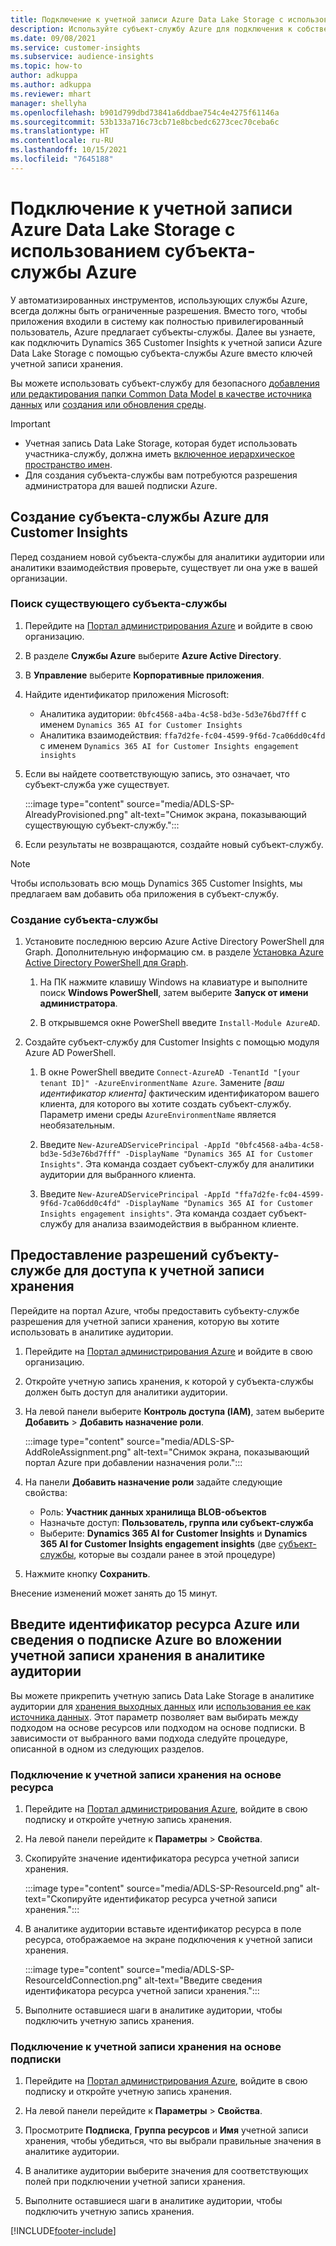 ```yaml
---
title: Подключение к учетной записи Azure Data Lake Storage с использованием субъекта-службы
description: Используйте субъект-службу Azure для подключения к собственному озеру данных Data Lake.
ms.date: 09/08/2021
ms.service: customer-insights
ms.subservice: audience-insights
ms.topic: how-to
author: adkuppa
ms.author: adkuppa
ms.reviewer: mhart
manager: shellyha
ms.openlocfilehash: b901d799dbd73841a6ddbae754c4e4275f61146a
ms.sourcegitcommit: 53b133a716c73cb71e8bcbedc6273cec70ceba6c
ms.translationtype: HT
ms.contentlocale: ru-RU
ms.lasthandoff: 10/15/2021
ms.locfileid: "7645188"
---
```

# <a name="connect-to-an-azure-data-lake-storage-account-by-using-an-azure-service-principal"></a>Подключение к учетной записи Azure Data Lake Storage с использованием субъекта-службы Azure

У автоматизированных инструментов, использующих службы Azure, всегда должны быть ограниченные разрешения. Вместо того, чтобы приложения входили в систему как полностью привилегированный пользователь, Azure предлагает субъекты-службы. Далее вы узнаете, как подключить Dynamics 365 Customer Insights к учетной записи Azure Data Lake Storage с помощью субъекта-службы Azure вместо ключей учетной записи хранения. 

Вы можете использовать субъект-службу для безопасного [добавления или редактирования папки Common Data Model в качестве источника данных](connect-common-data-model.md) или [создания или обновления среды](create-environment.md).

> [!IMPORTANT]
> - Учетная запись Data Lake Storage, которая будет использовать участника-службу, должна иметь [включенное иерархическое пространство имен](/azure/storage/blobs/data-lake-storage-namespace).
> - Для создания субъекта-службы вам потребуются разрешения администратора для вашей подписки Azure.

## <a name="create-an-azure-service-principal-for-customer-insights"></a>Создание субъекта-службы Azure для Customer Insights

Перед созданием новой субъекта-службы для аналитики аудитории или аналитики взаимодействия проверьте, существует ли она уже в вашей организации.

### <a name="look-for-an-existing-service-principal"></a>Поиск существующего субъекта-службы

1. Перейдите на [Портал администрирования Azure](https://portal.azure.com) и войдите в свою организацию.

2. В разделе **Службы Azure** выберите **Azure Active Directory**.

3. В **Управление** выберите **Корпоративные приложения**.

4. Найдите идентификатор приложения Microsoft:
   - Аналитика аудитории: `0bfc4568-a4ba-4c58-bd3e-5d3e76bd7fff` с именем `Dynamics 365 AI for Customer Insights`
   - Аналитика взаимодействия: `ffa7d2fe-fc04-4599-9f6d-7ca06dd0c4fd` с именем `Dynamics 365 AI for Customer Insights engagement insights`

5. Если вы найдете соответствующую запись, это означает, что субъект-служба уже существует. 
   
   :::image type="content" source="media/ADLS-SP-AlreadyProvisioned.png" alt-text="Снимок экрана, показывающий существующую субъект-службу.":::
   
6. Если результаты не возвращаются, создайте новый субъект-службу.

>[!NOTE]
>Чтобы использовать всю мощь Dynamics 365 Customer Insights, мы предлагаем вам добавить оба приложения в субъект-службу.

### <a name="create-a-new-service-principal"></a>Создание субъекта-службы

1. Установите последнюю версию Azure Active Directory PowerShell для Graph. Дополнительную информацию см. в разделе [Установка Azure Active Directory PowerShell для Graph](/powershell/azure/active-directory/install-adv2).

   1. На ПК нажмите клавишу Windows на клавиатуре и выполните поиск **Windows PowerShell**, затем выберите **Запуск от имени администратора**.
   
   1. В открывшемся окне PowerShell введите `Install-Module AzureAD`.

2. Создайте субъект-службу для Customer Insights с помощью модуля Azure AD PowerShell.

   1. В окне PowerShell введите `Connect-AzureAD -TenantId "[your tenant ID]" -AzureEnvironmentName Azure`. Замените *[ваш идентификатор клиента]* фактическим идентификатором вашего клиента, для которого вы хотите создать субъект-службу. Параметр имени среды `AzureEnvironmentName` является необязательным.
  
   1. Введите `New-AzureADServicePrincipal -AppId "0bfc4568-a4ba-4c58-bd3e-5d3e76bd7fff" -DisplayName "Dynamics 365 AI for Customer Insights"`. Эта команда создает субъект-службу для аналитики аудитории для выбранного клиента. 

   1. Введите `New-AzureADServicePrincipal -AppId "ffa7d2fe-fc04-4599-9f6d-7ca06dd0c4fd" -DisplayName "Dynamics 365 AI for Customer Insights engagement insights"`. Эта команда создает субъект-службу для анализа взаимодействия в выбранном клиенте.

## <a name="grant-permissions-to-the-service-principal-to-access-the-storage-account"></a>Предоставление разрешений субъекту-службе для доступа к учетной записи хранения

Перейдите на портал Azure, чтобы предоставить субъекту-службе разрешения для учетной записи хранения, которую вы хотите использовать в аналитике аудитории.

1. Перейдите на [Портал администрирования Azure](https://portal.azure.com) и войдите в свою организацию.

1. Откройте учетную запись хранения, к которой у субъекта-службы должен быть доступ для аналитики аудитории.

1. На левой панели выберите **Контроль доступа (IAM)**, затем выберите **Добавить** > **Добавить назначение роли**.

   :::image type="content" source="media/ADLS-SP-AddRoleAssignment.png" alt-text="Снимок экрана, показывающий портал Azure при добавлении назначения роли.":::

1. На панели **Добавить назначение роли** задайте следующие свойства:
   - Роль: **Участник данных хранилища BLOB-объектов**
   - Назначьте доступ: **Пользователь, группа или субъект-служба**
   - Выберите: **Dynamics 365 AI for Customer Insights** и **Dynamics 365 AI for Customer Insights engagement insights** (две [субъект-службы](#create-a-new-service-principal), которые вы создали ранее в этой процедуре)

1.  Нажмите кнопку **Сохранить**.

Внесение изменений может занять до 15 минут.

## <a name="enter-the-azure-resource-id-or-the-azure-subscription-details-in-the-storage-account-attachment-to-audience-insights"></a>Введите идентификатор ресурса Azure или сведения о подписке Azure во вложении учетной записи хранения в аналитике аудитории

Вы можете прикрепить учетную запись Data Lake Storage в аналитике аудитории для [хранения выходных данных](manage-environments.md) или [использования ее как источника данных](connect-common-data-service-lake.md). Этот параметр позволяет вам выбирать между подходом на основе ресурсов или подходом на основе подписки. В зависимости от выбранного вами подхода следуйте процедуре, описанной в одном из следующих разделов.

### <a name="resource-based-storage-account-connection"></a>Подключение к учетной записи хранения на основе ресурса

1. Перейдите на [Портал администрирования Azure](https://portal.azure.com), войдите в свою подписку и откройте учетную запись хранения.

1. На левой панели перейдите к **Параметры** > **Свойства**.

1. Скопируйте значение идентификатора ресурса учетной записи хранения.

   :::image type="content" source="media/ADLS-SP-ResourceId.png" alt-text="Скопируйте идентификатор ресурса учетной записи хранения.":::

1. В аналитике аудитории вставьте идентификатор ресурса в поле ресурса, отображаемое на экране подключения к учетной записи хранения.

   :::image type="content" source="media/ADLS-SP-ResourceIdConnection.png" alt-text="Введите сведения идентификатора ресурса учетной записи хранения.":::   

1. Выполните оставшиеся шаги в аналитике аудитории, чтобы подключить учетную запись хранения.

### <a name="subscription-based-storage-account-connection"></a>Подключение к учетной записи хранения на основе подписки

1. Перейдите на [Портал администрирования Azure](https://portal.azure.com), войдите в свою подписку и откройте учетную запись хранения.

1. На левой панели перейдите к **Параметры** > **Свойства**.

1. Просмотрите **Подписка**, **Группа ресурсов** и **Имя** учетной записи хранения, чтобы убедиться, что вы выбрали правильные значения в аналитике аудитории.

1. В аналитике аудитории выберите значения для соответствующих полей при подключении учетной записи хранения.

1. Выполните оставшиеся шаги в аналитике аудитории, чтобы подключить учетную запись хранения.


[!INCLUDE[footer-include](../includes/footer-banner.md)]
